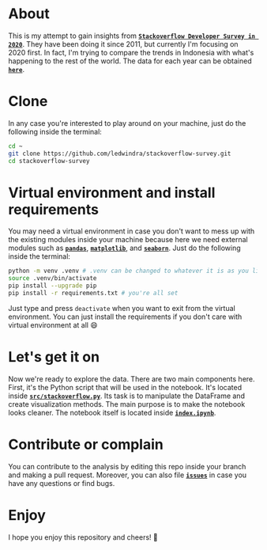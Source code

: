 # About
This is my attempt to gain insights from [<strong>`Stackoverflow Developer Survey in 2020`</strong>](https://insights.stackoverflow.com/survey/2020). They have been doing it since 2011, but currently I'm focusing on 2020 first. In fact, I'm trying to compare the trends in Indonesia with what's happening to the rest of the world. The data for each year can be obtained [<strong>`here`</strong>](https://insights.stackoverflow.com/survey).

# Clone
In any case you're interested to play around on your machine, just do the following inside the terminal:

```bash
cd ~
git clone https://github.com/ledwindra/stackoverflow-survey.git
cd stackoverflow-survey
```

# Virtual environment and install requirements
You may need a virtual environment in case you don't want to mess up with the existing modules inside your machine because here we need external modules such as [<strong>`pandas`</strong>](https://github.com/pandas-dev/pandas), [<strong>`matplotlib`</strong>](https://github.com/matplotlib/matplotlib), and [<strong>`seaborn`</strong>](https://github.com/mwaskom/seaborn). Just do the following inside the terminal:

```bash
python -m venv .venv # .venv can be changed to whatever it is as you like
source .venv/bin/activate
pip install --upgrade pip
pip install -r requirements.txt # you're all set
```

Just type and press `deactivate` when you want to exit from the virtual environment. You can just install the requirements if you don't care with virtual environment at all :smile:

# Let's get it on
Now we're ready to explore the data. There are two main components here. First, it's the Python script that will be used in the notebook. It's located inside [<strong>`src/stackoverflow.py`</strong>](https://github.com/ledwindra/stackoverflow-survey/blob/master/src/stackoverflow.py). Its task is to manipulate the DataFrame and create visualization methods. The main purpose is to make the notebook looks cleaner. The notebook itself is located inside [<strong>`index.ipynb`</strong>](https://github.com/ledwindra/stackoverflow-survey/blob/master/index.ipynb).

# Contribute or complain
You can contribute to the analysis by editing this repo inside your branch and making a pull request. Moreover, you can also file [<strong>`issues`</strong>](https://github.com/ledwindra/stackoverflow-survey/issues) in case you have any questions or find bugs.

# Enjoy
I hope you enjoy this repository and cheers! :beers:
